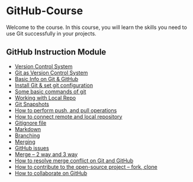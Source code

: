 # GitHub-Course

Welcome to the course.  In this course, you will learn the skills you need to use Git successfully in your projects.

## GitHub Instruction Module

- [Version Control System](https://github.com/sumayaakter320/GitHub-Course/blob/main/Version%20Control%20System/vcs.md)
- [Git as Version Control System](https://github.com/sumayaakter320/GitHub-Course/blob/main/Version%20Control%20System/git_vcs.md)
- [Basic Info on Git & GitHub](https://github.com/sumayaakter320/GitHub-Course/blob/main/Basic%20Info%20on%20Git%20%26%20GitHub/github_basics.md)
- [Install Git & set git configuration](https://github.com/sumayaakter320/GitHub-Course/blob/main/Install%20%26%20set%20git%20configuration%20%E2%80%8B/git_config.md)
- [Some basic commands of git](https://github.com/sumayaakter320/GitHub-Course/blob/main/Some%20basic%20commands%20of%20git/basic_commands.md)
- [Working with Local Repo](https://github.com/sumayaakter320/GitHub-Course/blob/main/Working%20with%20Local%20Repo/local_repo.md)
- [Git Snapshots](https://github.com/sumayaakter320/GitHub-Course/blob/main/Git%20Snapshots/snapshots.md)
- [How to perform push, and pull operations]() ​
- [How to connect remote and local repository]() ​
- [Gitignore file]()
- [Markdown]()
- [Branching]()
- [Merging]()​
- [GitHub issues]()
- [Merge – 2 way and 3 way]()
- [How to resolve merge conflict on Git and GitHub]()
- [How to contribute to the open-source project – fork, clone]()​
- [How to collaborate on GitHub​]()
